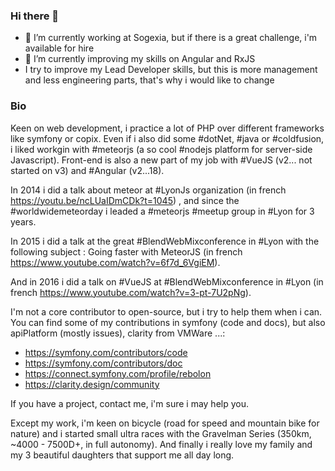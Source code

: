 ### Hi there 👋

- 🔭 I’m currently working at Sogexia, but if there is a great challenge, i'm available for hire
- 🌱 I’m currently improving my skills on Angular and RxJS
-    I try to improve my Lead Developer skills, but this is more management and less engineering parts, that's why i would like to change

### Bio

Keen on web development, i practice a lot of PHP over different frameworks like symfony or copix. Even if i also did some #dotNet, #java or #coldfusion, i liked workgin with #meteorjs (a so cool #nodejs platform for server-side Javascript). Front-end is also a new part of my job with #VueJS (v2... not started on v3) and #Angular (v2...18).

In 2014 i did a talk about meteor at #LyonJs organization (in french https://youtu.be/ncLUaIDmCDk?t=1045) , and since the #worldwidemeteorday i leaded a #meteorjs #meetup group in #Lyon for 3 years.

In 2015 i did a talk at the great #BlendWebMixconference in #Lyon with the following subject : Going faster with MeteorJS (in french https://www.youtube.com/watch?v=6f7d_6VgiEM).

And in 2016 i did a talk on #VueJS at #BlendWebMixconference in #Lyon (in french https://www.youtube.com/watch?v=3-pt-7U2pNg).

I'm not a core contributor to open-source, but i try to help them when i can. You can find some of my contributions in symfony (code and docs), but also apiPlatform (mostly issues), clarity from VMWare ...:
* https://symfony.com/contributors/code
* https://symfony.com/contributors/doc
* https://connect.symfony.com/profile/rebolon
* https://clarity.design/community

If you have a project, contact me, i'm sure i may help you.

Except my work, i'm keen on bicycle (road for speed and mountain bike for nature) and i started small ultra races with the Gravelman Series (350km, ~4000 - 7500D+, in full autonomy). And finally i really love my family and my 3 beautiful daughters that support me all day long.
